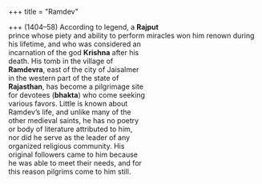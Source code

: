 +++
title = "Ramdev"

+++
(1404–58) According to legend, a **Rajput**  
prince whose piety and ability to perform miracles won him renown during  
his lifetime, and who was considered an  
incarnation of the god **Krishna** after his  
death. His tomb in the village of  
**Ramdevra**, east of the city of Jaisalmer  
in the western part of the state of  
**Rajasthan**, has become a pilgrimage site  
for devotees (**bhakta**) who come seeking  
various favors. Little is known about  
Ramdev’s life, and unlike many of the  
other medieval saints, he has no poetry  
or body of literature attributed to him,  
nor did he serve as the leader of any  
organized religious community. His  
original followers came to him because  
he was able to meet their needs, and for  
this reason pilgrims come to him still.